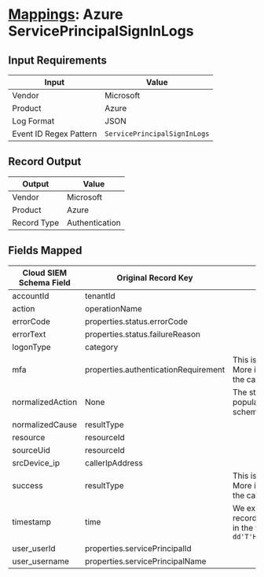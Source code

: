 # [Mappings](README.md): Azure ServicePrincipalSignInLogs

## Input Requirements

|Input|Value|
|-----|-----|
|Vendor|Microsoft|
|Product|Azure|
|Log Format|JSON|
|Event ID Regex Pattern|`ServicePrincipalSignInLogs`|

## Record Output

|Output|Value|
|------|-----|
|Vendor|Microsoft|
|Product|Azure|
|Record Type|Authentication|

## Fields Mapped

|Cloud SIEM Schema Field|Original Record Key|Notes|
|-----------------------|-------------------|-----|
|accountId|tenantId||
|action|operationName||
|errorCode|properties.status.errorCode||
|errorText|properties.status.failureReason||
|logonType|category||
|mfa|properties.authenticationRequirement|This is a lookup field. More info to come in the catalog later...|
|normalizedAction|None|The static text `logon` is populated in this schema field.|
|normalizedCause|resultType||
|resource|resourceId||
|sourceUid|resourceId||
|srcDevice_ip|callerIpAddress||
|success|resultType|This is a lookup field. More info to come in the catalog later...|
|timestamp|time|We expect the orginal record value of `time` is in the format `yyyy-MM-dd'T'HH:mm:ss.SSSSSSSZ`|
|user_userId|properties.servicePrincipalId||
|user_username|properties.servicePrincipalName||

